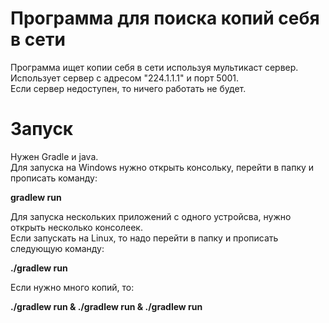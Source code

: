 # Программа для поиска копий себя в сети

Программа ищет копии себя в сети используя мультикаст сервер.<br/>
Использует сервер с адресом "224.1.1.1" и порт 5001. <br/>
Если сервер недоступен, то ничего работать не будет.<br/>

# Запуск
Нужен Gradle и java. <br/>
Для запуска на Windows нужно открыть консольку, перейти в папку и прописать команду:<br/>
 
 **gradlew run**<br/>
 
 Для запуска нескольких приложений с одного устройсва, нужно открыть несколько консолеек.<br/>
 Если запускать на Linux, то надо перейти в папку и прописать следующую команду:<br/>
 
 **./gradlew run** <br/>
 
Если нужно много копий, то:<br/>

 **./gradlew run & ./gradlew run & ./gradlew run** <br/>
